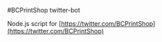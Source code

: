 #BCPrintShop twitter-bot

Node.js script for [https://twitter.com/BCPrintShop](https://twitter.com/BCPrintShop)
